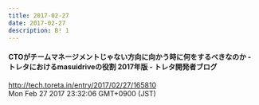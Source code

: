 ```yaml
---
title: 2017-02-27
date: 2017-02-27
description: B! 1
---
```


#### CTOがチームマネージメントじゃない方向に向かう時に何をするべきなのか - トレタにおけるmasuidriveの役割 2017年版 - トレタ開発者ブログ
http://tech.toreta.in/entry/2017/02/27/165810<br>
Mon Feb 27 2017 23:32:06 GMT+0900 (JST)<br>


